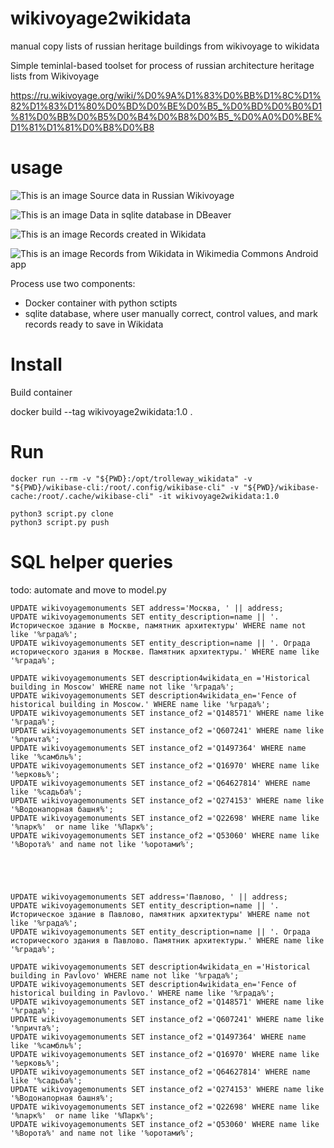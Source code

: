 # wikivoyage2wikidata
 manual copy lists of russian heritage buildings from wikivoyage to wikidata

Simple teminlal-based toolset for process of russian architecture heritage lists from Wikivoyage

https://ru.wikivoyage.org/wiki/%D0%9A%D1%83%D0%BB%D1%8C%D1%82%D1%83%D1%80%D0%BD%D0%BE%D0%B5_%D0%BD%D0%B0%D1%81%D0%BB%D0%B5%D0%B4%D0%B8%D0%B5_%D0%A0%D0%BE%D1%81%D1%81%D0%B8%D0%B8



# usage

![This is an image](/media/capture_001.webp)
Source data in Russian Wikivoyage

![This is an image](/media/capture_002.webp)
Data in sqlite database in DBeaver

![This is an image](/media/capture_003.webp)
Records created in Wikidata

![This is an image](/media/capture_004.jpg)
Records from Wikidata in Wikimedia Commons Android app


Process use two components:
- Docker container with python sctipts
- sqlite database, where user manually correct, control values, and mark records ready to save in Wikidata


# Install

Build container


docker build --tag wikivoyage2wikidata:1.0 .



# Run

```
docker run --rm -v "${PWD}:/opt/trolleway_wikidata" -v "${PWD}/wikibase-cli:/root/.config/wikibase-cli" -v "${PWD}/wikibase-cache:/root/.cache/wikibase-cli" -it wikivoyage2wikidata:1.0

```

```
python3 script.py clone
python3 script.py push
```


# SQL helper queries

todo: automate and move to model.py

```
UPDATE wikivoyagemonuments SET address='Москва, ' || address;
UPDATE wikivoyagemonuments SET entity_description=name || '. Историческое здание в Москве, памятник архитектуры' WHERE name not like '%града%';
UPDATE wikivoyagemonuments SET entity_description=name || '. Ограда исторического здания в Москве. Памятник архитектуры.' WHERE name like '%града%';

UPDATE wikivoyagemonuments SET description4wikidata_en ='Historical building in Moscow' WHERE name not like '%града%';
UPDATE wikivoyagemonuments SET description4wikidata_en='Fence of historical building in Moscow.' WHERE name like '%града%';
UPDATE wikivoyagemonuments SET instance_of2 ='Q148571' WHERE name like '%града%';
UPDATE wikivoyagemonuments SET instance_of2 ='Q607241' WHERE name like '%причта%';
UPDATE wikivoyagemonuments SET instance_of2 ='Q1497364' WHERE name like '%самбль%';
UPDATE wikivoyagemonuments SET instance_of2 ='Q16970' WHERE name like '%ерковь%';
UPDATE wikivoyagemonuments SET instance_of2 ='Q64627814' WHERE name like '%садьба%';
UPDATE wikivoyagemonuments SET instance_of2 ='Q274153' WHERE name like '%Водонапорная башня%';
UPDATE wikivoyagemonuments SET instance_of2 ='Q22698' WHERE name like '%парк%'  or name like '%Парк%';
UPDATE wikivoyagemonuments SET instance_of2 ='Q53060' WHERE name like '%Ворота%' and name not like '%оротами%';





UPDATE wikivoyagemonuments SET address='Павлово, ' || address;
UPDATE wikivoyagemonuments SET entity_description=name || '. Историческое здание в Павлово, памятник архитектуры' WHERE name not like '%града%';
UPDATE wikivoyagemonuments SET entity_description=name || '. Ограда исторического здания в Павлово. Памятник архитектуры.' WHERE name like '%града%';

UPDATE wikivoyagemonuments SET description4wikidata_en ='Historical building in Pavlovo' WHERE name not like '%града%';
UPDATE wikivoyagemonuments SET description4wikidata_en='Fence of historical building in Pavlovo.' WHERE name like '%града%';
UPDATE wikivoyagemonuments SET instance_of2 ='Q148571' WHERE name like '%града%';
UPDATE wikivoyagemonuments SET instance_of2 ='Q607241' WHERE name like '%причта%';
UPDATE wikivoyagemonuments SET instance_of2 ='Q1497364' WHERE name like '%самбль%';
UPDATE wikivoyagemonuments SET instance_of2 ='Q16970' WHERE name like '%ерковь%';
UPDATE wikivoyagemonuments SET instance_of2 ='Q64627814' WHERE name like '%садьба%';
UPDATE wikivoyagemonuments SET instance_of2 ='Q274153' WHERE name like '%Водонапорная башня%';
UPDATE wikivoyagemonuments SET instance_of2 ='Q22698' WHERE name like '%парк%'  or name like '%Парк%';
UPDATE wikivoyagemonuments SET instance_of2 ='Q53060' WHERE name like '%Ворота%' and name not like '%оротами%';

```